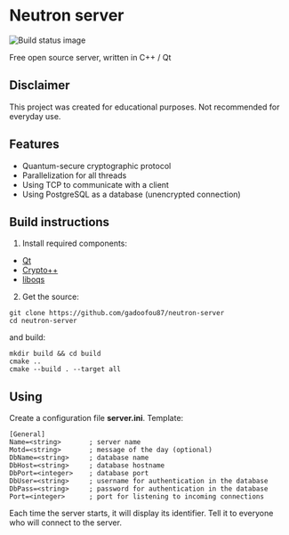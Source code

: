 # Neutron server

![Build status image](https://circleci.com/gh/gadoofou87/neutron-server/tree/master.svg?style=shield)

Free open source server, written in C++ / Qt

## Disclaimer

This project was created for educational purposes. Not recommended for everyday use.

## Features

- Quantum-secure cryptographic protocol
- Parallelization for all threads
- Using TCP to communicate with a client
- Using PostgreSQL as a database (unencrypted connection) 

## Build instructions
1. Install required components:
- [Qt](https://www.qt.io/)
- [Crypto++](https://github.com/weidai11/cryptopp)
- [liboqs](https://github.com/open-quantum-safe/liboqs)

2. Get the source:
```
git clone https://github.com/gadoofou87/neutron-server
cd neutron-server
```
and build:
```
mkdir build && cd build
cmake ..
cmake --build . --target all
```

## Using
Create a configuration file **server.ini**. Template:
```
[General]
Name=<string>       ; server name
Motd=<string>       ; message of the day (optional)
DbName=<string>     ; database name
DbHost=<string>     ; database hostname
DbPort=<integer>    ; database port
DbUser=<string>     ; username for authentication in the database
DbPass=<string>     ; password for authentication in the database
Port=<integer>      ; port for listening to incoming connections
```

Each time the server starts, it will display its identifier. Tell it to everyone who will connect to the server.
